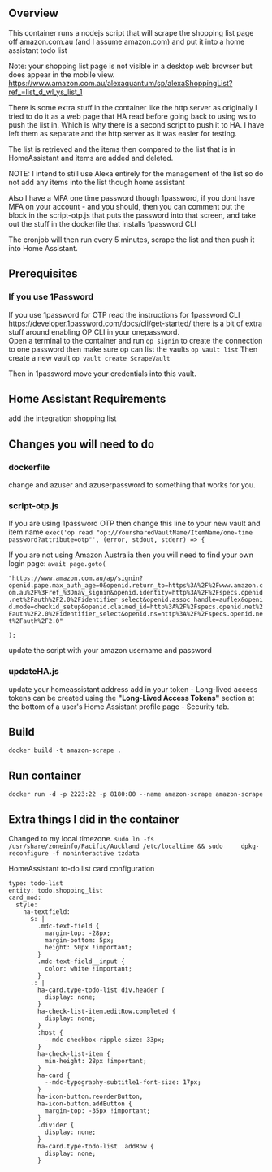 ## Overview
This container runs a nodejs script that will scrape the shopping list page off amazon.com.au (and I assume amazon.com) and put it into a home assistant todo list

Note: your shopping list page is not visible in a desktop web browser but does appear in the mobile view. 
https://www.amazon.com.au/alexaquantum/sp/alexaShoppingList?ref_=list_d_wl_ys_list_1

There is some extra stuff in the container like the http server as originally I tried to do it as a web page that HA read before going back to using ws to push the list in. Which is why there is a second script to push it to HA.  I have left them as separate and the http server as it was easier for testing.

The list is retrieved and the items then compared to the list that is in HomeAssistant and items are added and deleted. 

NOTE: I intend to still use Alexa entirely for the management of the list so do not add any items into the list though home assistant

Also I have a MFA one time password though 1password, if you dont have MFA on your account - and you should, then you can comment out the block in the script-otp.js that puts the password into that screen, and take out the stuff in the dockerfile that installs 1password CLI

The cronjob will then run every 5 minutes, scrape the list and then push it into Home Assistant.



## Prerequisites
### If you use 1Password
If you use 1password for OTP read the instructions for 1password CLI https://developer.1password.com/docs/cli/get-started/ there is a bit of extra stuff around enabling OP CLI in your onepassword.  
Open a terminal to the container and run 
`op signin` 
to create the connection to one password then make sure op can list the vaults
`op vault list`
Then create a new vault
`op vault create ScrapeVault` 

Then in 1password move your credentials into this vault.

## Home Assistant Requirements

add the integration shopping list
## Changes you will need to do

### dockerfile
change and azuser and azuserpassword to something that works for you.
### script-otp.js
If you are using 1password OTP then change this line to your new vault and item name
`exec('op read "op://YoursharedVaultName/ItemName/one-time password?attribute=otp"', (error, stdout, stderr) => {`

If you are not using Amazon Australia then you will need to find your own login page:
`await page.goto(`

`"https://www.amazon.com.au/ap/signin?openid.pape.max_auth_age=0&openid.return_to=https%3A%2F%2Fwww.amazon.com.au%2F%3Fref_%3Dnav_signin&openid.identity=http%3A%2F%2Fspecs.openid.net%2Fauth%2F2.0%2Fidentifier_select&openid.assoc_handle=auflex&openid.mode=checkid_setup&openid.claimed_id=http%3A%2F%2Fspecs.openid.net%2Fauth%2F2.0%2Fidentifier_select&openid.ns=http%3A%2F%2Fspecs.openid.net%2Fauth%2F2.0"`

`);`

update the script with your amazon username and password

### updateHA.js
update your homeassistant address
add in your token - Long-lived access tokens can be created using the **"Long-Lived Access Tokens"** section at the bottom of a user's Home Assistant profile page - Security tab.

## Build
   `docker build -t amazon-scrape .`

## Run container

   `docker run -d -p 2223:22 -p 8180:80 --name amazon-scrape amazon-scrape`


## Extra things I did in the container
Changed to my local timezone.
`sudo ln -fs /usr/share/zoneinfo/Pacific/Auckland /etc/localtime && sudo     dpkg-reconfigure -f noninteractive tzdata`




HomeAssistant to-do list card configuration

```
type: todo-list
entity: todo.shopping_list
card_mod:
  style:
    ha-textfield:
      $: |
        .mdc-text-field {
          margin-top: -28px;
          margin-bottom: 5px;
          height: 50px !important;
        }
        .mdc-text-field__input {
          color: white !important;
        }
      .: |
        ha-card.type-todo-list div.header {
          display: none;
        }
        ha-check-list-item.editRow.completed {
          display: none;
        }
        :host {
          --mdc-checkbox-ripple-size: 33px;
        }
        ha-check-list-item {
          min-height: 28px !important;
        }
        ha-card {
          --mdc-typography-subtitle1-font-size: 17px;
        }
        ha-icon-button.reorderButton,
        ha-icon-button.addButton {
          margin-top: -35px !important;
        }
        .divider {
          display: none;
        }
        ha-card.type-todo-list .addRow {
          display: none;
        }

```
